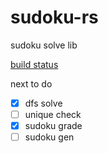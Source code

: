 # sudoku-rs
sudoku solve lib

<a href="https://travis-ci.org/laxect/sudoku-rs"><img scr="https://travis-ci.org/laxect/sudoku-rs.svg?branch=master">build status<img></a>

next to do

 - [x] dfs solve
 - [ ] unique check
 - [x] sudoku grade
 - [ ] sudoku gen
